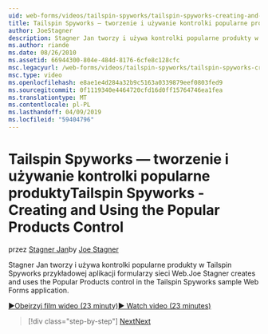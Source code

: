 ```yaml
---
uid: web-forms/videos/tailspin-spyworks/tailspin-spyworks-creating-and-using-the-popular-products-control
title: Tailspin Spyworks — tworzenie i używanie kontrolki popularne produkty | Dokumentacja firmy Microsoft
author: JoeStagner
description: Stagner Jan tworzy i używa kontrolki popularne produkty w Tailspin Spyworks przykładowej aplikacji formularzy sieci Web.
ms.author: riande
ms.date: 08/26/2010
ms.assetid: 66944300-804e-484d-8176-6cfe8c128cfc
msc.legacyurl: /web-forms/videos/tailspin-spyworks/tailspin-spyworks-creating-and-using-the-popular-products-control
msc.type: video
ms.openlocfilehash: e8ae1e4d284a32b9c5163a0339879eef0803fed9
ms.sourcegitcommit: 0f1119340e4464720cfd16d0ff15764746ea1fea
ms.translationtype: MT
ms.contentlocale: pl-PL
ms.lasthandoff: 04/09/2019
ms.locfileid: "59404796"
---
```

# <a name="tailspin-spyworks---creating-and-using-the-popular-products-control"></a><span data-ttu-id="4f5b2-103">Tailspin Spyworks — tworzenie i używanie kontrolki popularne produkty</span><span class="sxs-lookup"><span data-stu-id="4f5b2-103">Tailspin Spyworks - Creating and Using the Popular Products Control</span></span>

<span data-ttu-id="4f5b2-104">przez [Stagner Jan](https://github.com/JoeStagner)</span><span class="sxs-lookup"><span data-stu-id="4f5b2-104">by [Joe Stagner](https://github.com/JoeStagner)</span></span>

<span data-ttu-id="4f5b2-105">Stagner Jan tworzy i używa kontrolki popularne produkty w Tailspin Spyworks przykładowej aplikacji formularzy sieci Web.</span><span class="sxs-lookup"><span data-stu-id="4f5b2-105">Joe Stagner creates and uses the Popular Products control in the Tailspin Spyworks sample Web Forms application.</span></span>

[<span data-ttu-id="4f5b2-106">&#9654;Obejrzyj film wideo (23 minuty)</span><span class="sxs-lookup"><span data-stu-id="4f5b2-106">&#9654; Watch video (23 minutes)</span></span>](https://channel9.msdn.com/Blogs/ASP-NET-Site-Videos/tailspin-spyworks-creating-and-using-the-popular-products-control)

> [!div class="step-by-step"]
> [<span data-ttu-id="4f5b2-107">Next</span><span class="sxs-lookup"><span data-stu-id="4f5b2-107">Next</span></span>](tailspin-spyworks-implementing-and-using-the-also-purchased-control.md)
